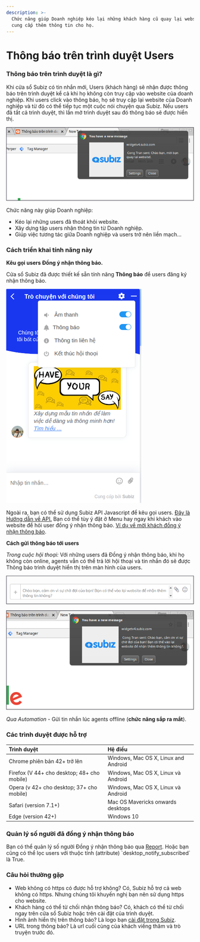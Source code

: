 ```yaml
---
description: >-
  Chức năng giúp Doanh nghiệp kéo lại những khách hàng cũ quay lại website và
  cung cấp thêm thông tin cho họ.
---
```


# Thông báo trên trình duyệt Users

### Thông báo trên trình duyệt là gì?

Khi cửa sổ Subiz có tin nhắn mới, Users \(khách hàng\) sẽ nhận được thông báo trên trình duyệt kể cả khi họ không còn truy cập vào website của doanh nghiệp. Khi users click vào thông báo, họ sẽ truy cập lại website của Doanh nghiệp và từ đó có thể tiếp tục một cuộc nói chuyện qua Subiz. Nếu users đã tắt cả trình duyệt, thì lần mở trình duyệt sau đó thông báo sẽ được hiển thị.

![Th&#xF4;ng b&#xE1;o m&#xE0;n h&#xEC;nh Subiz tr&#xEA;n m&#xE1;y t&#xED;nh kh&#xE1;ch h&#xE0;ng.](../../../.gitbook/assets/screenshot-from-2018-12-11-13-29-30.png)

Chức năng này giúp Doanh nghiệp:

* Kéo lại những users đã thoát khỏi website.
* Xây dựng tập users nhận thông tin từ Doanh nghiệp.
* Giúp việc tương tác giữa Doanh nghiệp và users trở nên liền mạch...

### Cách triển khai tính năng này

**Kêu gọi users Đồng ý nhận thông báo.**

Cửa sổ Subiz đã được thiết kế sẵn tính năng **Thông báo** để users đăng ký nhận thông báo.

![User c&#xF3; th&#x1EC3; b&#x1EAD;t ch&#x1EE9;c n&#x103;ng Th&#xF4;ng b&#xE1;o.](../../../.gitbook/assets/screenshot-from-2018-12-11-13-35-57.png)

Ngoài ra, bạn có thể sử dụng Subiz API Javascript để kêu gọi users. [Đây là Hướng dẫn về API.](http://help.subiz.com/su-dung-subiz-nang-cao/api-javascript-cua-subiz-widget#api-subscribe-push-notification) Bạn có thể tùy ý đặt ở Menu hay ngay khi khách vào website để hỏi user đồng ý nhận thông báo. [Ví dụ về mời khách đồng ý nhận thông báo](http://help.subiz.com/su-dung-subiz-nang-cao/api-javascript-cua-subiz-widget/ma-nhung-hoi-khach-nhan-thong-bao). 

**Cách gửi thông báo tới users**

_Trong cuộc hội thoại:_  Với những users đã Đồng ý nhận thông báo, khi họ không còn online, agents vẫn có thể trả lời hội thoại và tin nhắn đó sẽ được Thông báo trình duyệt hiển thị trên màn hình của users.

![Agent v&#x1EAB;n c&#xF3; th&#x1EC3; g&#x1EED;i tin nh&#x1EAF;n khi kh&#xE1;ch Offline.](../../../.gitbook/assets/screenshot-from-2018-12-11-13-39-15.png)

![V&#xE0; &#x111;&#xE2;y l&#xE0; m&#xE0;n h&#xEC;nh kh&#xE1;ch h&#xE0;ng nh&#x1EAD;n &#x111;&#x1B0;&#x1EE3;c.](../../../.gitbook/assets/screenshot-from-2018-12-11-13-40-34.png)

_Qua Automation_ - Gửi tin nhắn lúc agents offline \(**chức năng sắp ra mắt**\).

### Các trình duyệt được hỗ trợ

| Trình duyệt | Hệ điều  |
| :--- | :--- |
| Chrome phiên bản 42+ trở lên | Windows, Mac OS X, Linux and Android |
| Firefox \(V 44+ cho desktop; 48+ cho mobile\) | Windows, Mac OS X, Linux và Android |
| Opera \(v 42+ cho desktop; 37+ cho mobile\) | Windows, Mac OS X, Linux và Android |
| Safari \(version 7.1+\) | Mac OS Mavericks onwards desktops |
| Edge \(version 42+\) | Windows 10 |

### Quản lý số người đã đồng ý nhận thông báo

Bạn có thể quản lý số người Đồng ý nhận thông báo qua [Report](https://app.subiz.com/reports/user). Hoặc bạn cũng có thể lọc users với thuộc tính \(attribute\) \`desktop\_notify\_subscribed\` là True. 

### Câu hỏi thường gặp

* Web không có https có được hỗ trợ không? Có, Subiz hỗ trợ cả web không có https. Nhưng chúng tôi khuyến nghị bạn nên sử dụng https cho website. 
* Khách hàng có thể từ chối nhận thông báo? Có, khách có thể từ chối ngay trên cửa sổ Subiz hoặc trên cài đặt của trình duyệt.
* Hình ảnh hiển thị trên thông báo? Là logo bạn [cài đặt trong Subiz](https://app.subiz.com/settings/).
* URL trong thông báo? Là url cuối cùng của khách viếng thăm và trò truyện trước đó.

